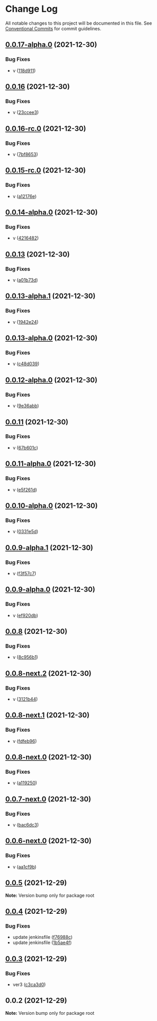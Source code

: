 # Change Log

All notable changes to this project will be documented in this file.
See [Conventional Commits](https://conventionalcommits.org) for commit guidelines.

## [0.0.17-alpha.0](https://github.com/vitalbadjo/test-multiverse/compare/v0.0.16...v0.0.17-alpha.0) (2021-12-30)


### Bug Fixes

* v ([118d911](https://github.com/vitalbadjo/test-multiverse/commit/118d911aea80ffd50f9d20cb0c694f972b454e03))





## [0.0.16](https://github.com/vitalbadjo/test-multiverse/compare/v0.0.16-rc.0...v0.0.16) (2021-12-30)


### Bug Fixes

* v ([23ccee3](https://github.com/vitalbadjo/test-multiverse/commit/23ccee381c7304259963ba49e06e726b8a8778c4))





## [0.0.16-rc.0](https://github.com/vitalbadjo/test-multiverse/compare/v0.0.15-rc.0...v0.0.16-rc.0) (2021-12-30)


### Bug Fixes

* v ([7bf8653](https://github.com/vitalbadjo/test-multiverse/commit/7bf86537546e76a2dfbdcfa350e96a4c73a2ab6c))





## [0.0.15-rc.0](https://github.com/vitalbadjo/test-multiverse/compare/v0.0.14-alpha.0...v0.0.15-rc.0) (2021-12-30)


### Bug Fixes

* v ([a12176e](https://github.com/vitalbadjo/test-multiverse/commit/a12176eda8bfd71422d5251b8aa8f9dff01dadb3))





## [0.0.14-alpha.0](https://github.com/vitalbadjo/test-multiverse/compare/v0.0.13...v0.0.14-alpha.0) (2021-12-30)


### Bug Fixes

* v ([4216482](https://github.com/vitalbadjo/test-multiverse/commit/42164820359ba5e12fd00fdc6c877a84c1c17414))





## [0.0.13](https://github.com/vitalbadjo/test-multiverse/compare/v0.0.13-alpha.1...v0.0.13) (2021-12-30)


### Bug Fixes

* v ([a01b73d](https://github.com/vitalbadjo/test-multiverse/commit/a01b73d78c00aaf593ea1f39782e5e92908001cd))





## [0.0.13-alpha.1](https://github.com/vitalbadjo/test-multiverse/compare/v0.0.13-alpha.0...v0.0.13-alpha.1) (2021-12-30)


### Bug Fixes

* v ([1942e24](https://github.com/vitalbadjo/test-multiverse/commit/1942e24e543e715ad9bd3796fa37f865671e73e6))





## [0.0.13-alpha.0](https://github.com/vitalbadjo/test-multiverse/compare/v0.0.12-alpha.0...v0.0.13-alpha.0) (2021-12-30)


### Bug Fixes

* v ([c48d039](https://github.com/vitalbadjo/test-multiverse/commit/c48d0398609733550a32e4428a99b169ad4054d8))





## [0.0.12-alpha.0](https://github.com/vitalbadjo/test-multiverse/compare/v0.0.11...v0.0.12-alpha.0) (2021-12-30)


### Bug Fixes

* v ([9e36abb](https://github.com/vitalbadjo/test-multiverse/commit/9e36abb68f42d5931b4869642251a704d204c29f))





## [0.0.11](https://github.com/vitalbadjo/test-multiverse/compare/v0.0.11-alpha.0...v0.0.11) (2021-12-30)


### Bug Fixes

* v ([67b601c](https://github.com/vitalbadjo/test-multiverse/commit/67b601c043551e5980c1aca2fb925eeead662bba))





## [0.0.11-alpha.0](https://github.com/vitalbadjo/test-multiverse/compare/v0.0.10-alpha.0...v0.0.11-alpha.0) (2021-12-30)


### Bug Fixes

* v ([e5f261d](https://github.com/vitalbadjo/test-multiverse/commit/e5f261d1afb2c84c30684c526de925ae526acdf8))





## [0.0.10-alpha.0](https://github.com/vitalbadjo/test-multiverse/compare/v0.0.9-alpha.1...v0.0.10-alpha.0) (2021-12-30)


### Bug Fixes

* v ([0331e5d](https://github.com/vitalbadjo/test-multiverse/commit/0331e5dca025acf71d3cc417c11af89e5b0b18dd))





## [0.0.9-alpha.1](https://github.com/vitalbadjo/test-multiverse/compare/v0.0.9-alpha.0...v0.0.9-alpha.1) (2021-12-30)


### Bug Fixes

* v ([f3f57c7](https://github.com/vitalbadjo/test-multiverse/commit/f3f57c76336f890399798f95cc2ca4ee8614f7c6))





## [0.0.9-alpha.0](https://github.com/vitalbadjo/test-multiverse/compare/v0.0.8...v0.0.9-alpha.0) (2021-12-30)


### Bug Fixes

* v ([ef920db](https://github.com/vitalbadjo/test-multiverse/commit/ef920db9abbbaad730c9bccb910f4b454aceb176))





## [0.0.8](https://github.com/vitalbadjo/test-multiverse/compare/v0.0.8-next.2...v0.0.8) (2021-12-30)


### Bug Fixes

* v ([8c956b1](https://github.com/vitalbadjo/test-multiverse/commit/8c956b1dd56e670313fc78f4424078f4d215fc26))





## [0.0.8-next.2](https://github.com/vitalbadjo/test-multiverse/compare/v0.0.8-next.1...v0.0.8-next.2) (2021-12-30)


### Bug Fixes

* v ([3121b44](https://github.com/vitalbadjo/test-multiverse/commit/3121b44ed38abfef316eb964316125e5c29ce8e1))





## [0.0.8-next.1](https://github.com/vitalbadjo/test-multiverse/compare/v0.0.8-next.0...v0.0.8-next.1) (2021-12-30)


### Bug Fixes

* v ([fdfeb96](https://github.com/vitalbadjo/test-multiverse/commit/fdfeb9699342d339f2e5e6fd3f1d9f20c272ae52))





## [0.0.8-next.0](https://github.com/vitalbadjo/test-multiverse/compare/v0.0.7-next.0...v0.0.8-next.0) (2021-12-30)


### Bug Fixes

* v ([a119250](https://github.com/vitalbadjo/test-multiverse/commit/a1192501cd57972785a69d89ec30fdc5b614c121))





## [0.0.7-next.0](https://github.com/vitalbadjo/test-multiverse/compare/v0.0.6-next.0...v0.0.7-next.0) (2021-12-30)


### Bug Fixes

* v ([bac6dc3](https://github.com/vitalbadjo/test-multiverse/commit/bac6dc3856998643d4644f87e57313824e181056))





## [0.0.6-next.0](https://github.com/vitalbadjo/test-multiverse/compare/v0.0.5...v0.0.6-next.0) (2021-12-30)


### Bug Fixes

* v ([aa1cf9b](https://github.com/vitalbadjo/test-multiverse/commit/aa1cf9b3fc23cebde8750186be75c1f868554cd0))





## [0.0.5](https://github.com/vitalbadjo/test-multiverse/compare/v0.0.4...v0.0.5) (2021-12-29)

**Note:** Version bump only for package root





## [0.0.4](https://github.com/vitalbadjo/test-multiverse/compare/v0.0.3...v0.0.4) (2021-12-29)


### Bug Fixes

* update jenkinsfile ([f76988c](https://github.com/vitalbadjo/test-multiverse/commit/f76988cded1809b36dbe1e29f2ce727cb1876ae1))
* update jenkinsfile ([1b5ae4f](https://github.com/vitalbadjo/test-multiverse/commit/1b5ae4fef295601319aac327a7a7df0976f374d3))





## [0.0.3](https://github.com/vitalbadjo/test-multiverse/compare/v0.0.2...v0.0.3) (2021-12-29)


### Bug Fixes

* ver3 ([c3ca3d0](https://github.com/vitalbadjo/test-multiverse/commit/c3ca3d04dbbad58ebc1ccf99a51dfcddd36fea72))





## 0.0.2 (2021-12-29)

**Note:** Version bump only for package root
